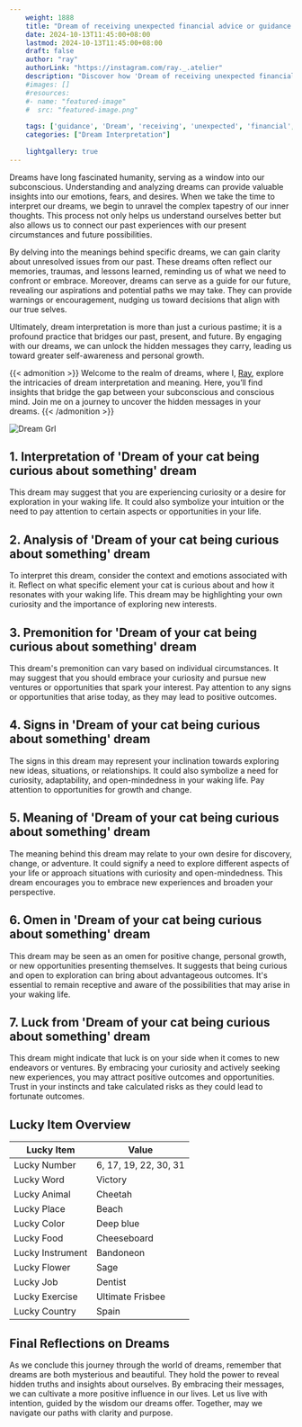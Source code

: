 ```yaml
---
    weight: 1888
    title: "Dream of receiving unexpected financial advice or guidance."  # Assuming 'title' column exists
    date: 2024-10-13T11:45:00+08:00
    lastmod: 2024-10-13T11:45:00+08:00
    draft: false
    author: "ray"
    authorLink: "https://instagram.com/ray._.atelier"
    description: "Discover how 'Dream of receiving unexpected financial advice or guidance.' can interpret your future and uncover its significant meanings in your life."
    #images: []
    #resources:
    #- name: "featured-image"
    #  src: "featured-image.png"
    
    tags: ['guidance', 'Dream', 'receiving', 'unexpected', 'financial', 'advice']
    categories: ["Dream Interpretation"]
    
    lightgallery: true
---
```

    
Dreams have long fascinated humanity, serving as a window into our subconscious. Understanding and analyzing dreams can provide valuable insights into our emotions, fears, and desires. When we take the time to interpret our dreams, we begin to unravel the complex tapestry of our inner thoughts. This process not only helps us understand ourselves better but also allows us to connect our past experiences with our present circumstances and future possibilities.

By delving into the meanings behind specific dreams, we can gain clarity about unresolved issues from our past. These dreams often reflect our memories, traumas, and lessons learned, reminding us of what we need to confront or embrace. Moreover, dreams can serve as a guide for our future, revealing our aspirations and potential paths we may take. They can provide warnings or encouragement, nudging us toward decisions that align with our true selves.

Ultimately, dream interpretation is more than just a curious pastime; it is a profound practice that bridges our past, present, and future. By engaging with our dreams, we can unlock the hidden messages they carry, leading us toward greater self-awareness and personal growth.

{{< admonition >}}
Welcome to the realm of dreams, where I, [Ray](https://instagram.com/ray._.atelier), explore the intricacies of dream interpretation and meaning. Here, you’ll find insights that bridge the gap between your subconscious and conscious mind. Join me on a journey to uncover the hidden messages in your dreams.
{{< /admonition >}}

![Dream Grl](https://cdn.pixabay.com/photo/2017/11/02/03/35/gothic-2910057_1280.jpg "Dream Grl")

## 1. Interpretation of 'Dream of your cat being curious about something' dream
 This dream may suggest that you are experiencing curiosity or a desire for exploration in your waking life. It could also symbolize your intuition or the need to pay attention to certain aspects or opportunities in your life.

## 2. Analysis of 'Dream of your cat being curious about something' dream
 To interpret this dream, consider the context and emotions associated with it. Reflect on what specific element your cat is curious about and how it resonates with your waking life. This dream may be highlighting your own curiosity and the importance of exploring new interests.

## 3. Premonition for 'Dream of your cat being curious about something' dream
 This dream's premonition can vary based on individual circumstances. It may suggest that you should embrace your curiosity and pursue new ventures or opportunities that spark your interest. Pay attention to any signs or opportunities that arise today, as they may lead to positive outcomes.

## 4. Signs in 'Dream of your cat being curious about something' dream
 The signs in this dream may represent your inclination towards exploring new ideas, situations, or relationships. It could also symbolize a need for curiosity, adaptability, and open-mindedness in your waking life. Pay attention to opportunities for growth and change.

## 5. Meaning of 'Dream of your cat being curious about something' dream
 The meaning behind this dream may relate to your own desire for discovery, change, or adventure. It could signify a need to explore different aspects of your life or approach situations with curiosity and open-mindedness. This dream encourages you to embrace new experiences and broaden your perspective.

## 6. Omen in 'Dream of your cat being curious about something' dream
 This dream may be seen as an omen for positive change, personal growth, or new opportunities presenting themselves. It suggests that being curious and open to exploration can bring about advantageous outcomes. It's essential to remain receptive and aware of the possibilities that may arise in your waking life.

## 7. Luck from 'Dream of your cat being curious about something' dream
 This dream might indicate that luck is on your side when it comes to new endeavors or ventures. By embracing your curiosity and actively seeking new experiences, you may attract positive outcomes and opportunities. Trust in your instincts and take calculated risks as they could lead to fortunate outcomes.

## Lucky Item Overview
| Lucky Item          | Value              |
|---------------|--------------------|
| Lucky Number        | 6, 17, 19, 22, 30, 31  |
| Lucky Word          | Victory |
| Lucky Animal        | Cheetah |
| Lucky Place         | Beach     |
| Lucky Color         | Deep blue     |
| Lucky Food          | Cheeseboard      |
| Lucky Instrument    | Bandoneon |
| Lucky Flower        | Sage    |
| Lucky Job           | Dentist       |
| Lucky Exercise      | Ultimate Frisbee  |
| Lucky Country       | Spain    |


##  Final Reflections on Dreams

As we conclude this journey through the world of dreams, remember that dreams are both mysterious and beautiful. They hold the power to reveal hidden truths and insights about ourselves. By embracing their messages, we can cultivate a more positive influence in our lives. Let us live with intention, guided by the wisdom our dreams offer. Together, may we navigate our paths with clarity and purpose.
